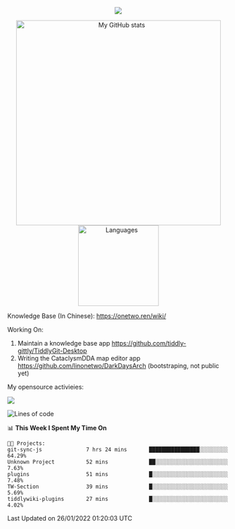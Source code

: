 <a href="https://github.com/linonetwo">
    <p align="center">
        <img src="https://github-profile-trophy.vercel.app/?username=linonetwo&column=7&theme=onedark"/>
    </p>
</a>
<a align="center" href="https://github.com/linonetwo">
  <p align="center">
    <img src="https://github-readme-stats.vercel.app/api?username=linonetwo&show_icons=true&count_private=true" alt="My GitHub stats" width="465"/>
    <img src="https://github-readme-stats.vercel.app/api/top-langs/?username=linonetwo&layout=compact&langs_count=10" alt="Languages" height="183">
  </p>
</a>

Knowledge Base (In Chinese): https://onetwo.ren/wiki/

Working On: 

1. Maintain a knowledge base app https://github.com/tiddly-gittly/TiddlyGit-Desktop
1. Writing the CataclysmDDA map editor app https://github.com/linonetwo/DarkDaysArch (bootstraping, not public yet)

My opensource activieies:

![](https://visitor-badge.glitch.me/badge?page_id=linonetwo.linonetwo)

<!--START_SECTION:waka-->
![Lines of code](https://img.shields.io/badge/From%20Hello%20World%20I%27ve%20Written-2%20Million%20lines%20of%20code-blue)

📊 **This Week I Spent My Time On** 

```text
🐱‍💻 Projects: 
git-sync-js              7 hrs 24 mins       ████████████████░░░░░░░░░   64.29% 
Unknown Project          52 mins             ██░░░░░░░░░░░░░░░░░░░░░░░   7.63% 
plugins                  51 mins             █░░░░░░░░░░░░░░░░░░░░░░░░   7.48% 
TW-Section               39 mins             █░░░░░░░░░░░░░░░░░░░░░░░░   5.69% 
tiddlywiki-plugins       27 mins             █░░░░░░░░░░░░░░░░░░░░░░░░   4.02%

```


 Last Updated on 26/01/2022 01:20:03 UTC
<!--END_SECTION:waka-->
